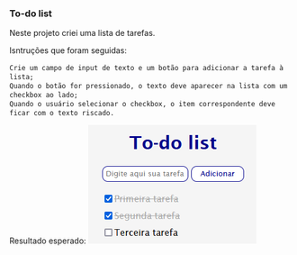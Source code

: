 ### To-do list

Neste projeto criei uma lista de tarefas.

Isntruções que foram seguidas:

    Crie um campo de input de texto e um botão para adicionar a tarefa à lista;
    Quando o botão for pressionado, o texto deve aparecer na lista com um checkbox ao lado;
    Quando o usuário selecionar o checkbox, o item correspondente deve ficar com o texto riscado.
    

Resultado esperado:
![Resultado esperado:](assets/Exemplo.png)
